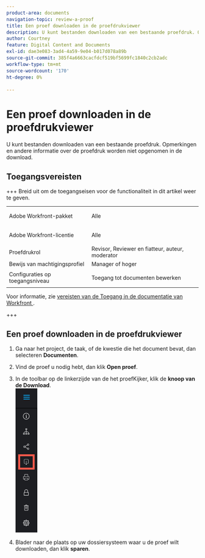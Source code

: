 ```yaml
---
product-area: documents
navigation-topic: review-a-proof
title: Een proef downloaden in de proefdrukviewer
description: U kunt bestanden downloaden van een bestaande proefdruk. Opmerkingen en andere informatie over de proefdruk worden niet opgenomen in de download.
author: Courtney
feature: Digital Content and Documents
exl-id: dae3e083-3ad4-4a59-9e04-b017d078a89b
source-git-commit: 385f4a6663cacfdcf519bf5699fc1840c2cb2adc
workflow-type: tm+mt
source-wordcount: '170'
ht-degree: 0%

---
```


# Een proef downloaden in de proefdrukviewer

U kunt bestanden downloaden van een bestaande proefdruk. Opmerkingen en andere informatie over de proefdruk worden niet opgenomen in de download.

## Toegangsvereisten

+++ Breid uit om de toegangseisen voor de functionaliteit in dit artikel weer te geven.

<table style="table-layout:auto"> 
 <col> 
 <col> 
 <tbody> 
  <tr> 
   <td role="rowheader">Adobe Workfront-pakket</td> 
   <td> <p>Alle</p> </td> 
  </tr> 
  <tr> 
   <td role="rowheader">Adobe Workfront-licentie</td> 
   <td> <p>Alle</p> </td> 
  </tr> 
  <tr> 
   <td role="rowheader">Proefdrukrol </td> 
   <td>Revisor, Reviewer en fiatteur, auteur, moderator</td> 
  </tr> 
  <tr> 
   <td role="rowheader">Bewijs van machtigingsprofiel </td> 
   <td>Manager of hoger</td> 
  </tr> 
  <tr> 
   <td role="rowheader">Configuraties op toegangsniveau</td> 
   <td> <p>Toegang tot documenten bewerken</p> </td> 
  </tr> 
 </tbody> 
</table>

Voor informatie, zie [&#x200B; vereisten van de Toegang in de documentatie van Workfront &#x200B;](/help/quicksilver/administration-and-setup/add-users/access-levels-and-object-permissions/access-level-requirements-in-documentation.md).

+++

## Een proef downloaden in de proefdrukviewer

1. Ga naar het project, de taak, of de kwestie die het document bevat, dan selecteren **Documenten**.
1. Vind de proef u nodig hebt, dan klik **Open proef**.

1. In de toolbar op de linkerzijde van de het proefKijker, klik de **knoop van de Download**.\
   ![&#x200B; Proofing_Viewer_toolbar_button_-_Download.png &#x200B;](assets/proofing-viewer-toolbar-button---download.png)

1. Blader naar de plaats op uw dossiersysteem waar u de proef wilt downloaden, dan klik **sparen**.
